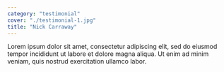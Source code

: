 ```yaml
---
category: "testimonial"
cover: "./testimonial-1.jpg"
title: "Nick Carraway"
---
```


Lorem ipsum dolor sit amet, consectetur adipiscing elit, sed do eiusmod tempor incididunt ut labore et dolore magna aliqua. Ut enim ad minim veniam, quis nostrud exercitation ullamco labor.
